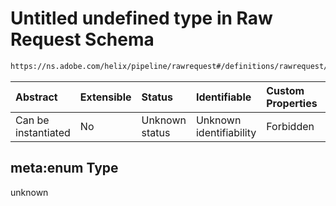 # Untitled undefined type in Raw Request Schema

```txt
https://ns.adobe.com/helix/pipeline/rawrequest#/definitions/rawrequest/properties/headers/properties/x-backend-name/meta:enum
```



| Abstract            | Extensible | Status         | Identifiable            | Custom Properties | Additional Properties | Access Restrictions | Defined In                                                               |
| :------------------ | :--------- | :------------- | :---------------------- | :---------------- | :-------------------- | :------------------ | :----------------------------------------------------------------------- |
| Can be instantiated | No         | Unknown status | Unknown identifiability | Forbidden         | Allowed               | none                | [rawrequest.schema.json*](rawrequest.schema.json "open original schema") |

## meta:enum Type

unknown
